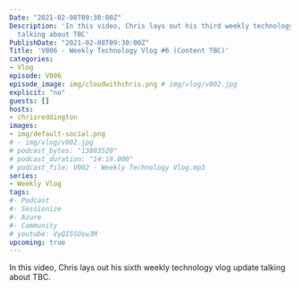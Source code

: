 ```yaml
---
Date: "2021-02-08T09:30:00Z"
Description: 'In this video, Chris lays out his third weekly technology vlog update
  talking about TBC'
PublishDate: "2021-02-08T09:30:00Z"
Title: 'V006 - Weekly Technology Vlog #6 (Content TBC)'
categories:
- Vlog
episode: V006
episode_image: img/cloudwithchris.png # img/vlog/v002.jpg
explicit: "no"
guests: []
hosts:
- chrisreddington
images:
- img/default-social.png
# - img/vlog/v002.jpg
# podcast_bytes: "13803520"
# podcast_duration: "14:19.000"
# podcast_file: V002 - Weekly Technology Vlog.mp3
series:
- Weekly Vlog
tags:
#- Podcast
#- Sessionize
#- Azure
#- Community
# youtube: VyQI5SOsw3M
upcoming: true
---
```

In this video, Chris lays out his sixth weekly technology vlog update talking about TBC.